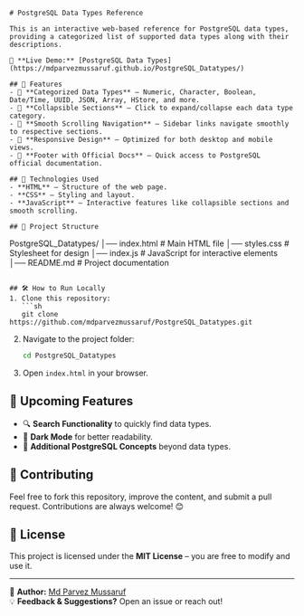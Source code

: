 

```
# PostgreSQL Data Types Reference

This is an interactive web-based reference for PostgreSQL data types, providing a categorized list of supported data types along with their descriptions.

🔗 **Live Demo:** [PostgreSQL Data Types](https://mdparvezmussaruf.github.io/PostgreSQL_Datatypes/)

## 📌 Features
- 📂 **Categorized Data Types** – Numeric, Character, Boolean, Date/Time, UUID, JSON, Array, HStore, and more.
- 🔄 **Collapsible Sections** – Click to expand/collapse each data type category.
- 📜 **Smooth Scrolling Navigation** – Sidebar links navigate smoothly to respective sections.
- 🎨 **Responsive Design** – Optimized for both desktop and mobile views.
- 🔗 **Footer with Official Docs** – Quick access to PostgreSQL official documentation.

## 🚀 Technologies Used
- **HTML** – Structure of the web page.
- **CSS** – Styling and layout.
- **JavaScript** – Interactive features like collapsible sections and smooth scrolling.

## 📁 Project Structure
```
PostgreSQL_Datatypes/
│── index.html     # Main HTML file
│── styles.css     # Stylesheet for design
│── index.js       # JavaScript for interactive elements
│── README.md      # Project documentation
```

## 🛠 How to Run Locally
1. Clone this repository:
   ```sh
   git clone https://github.com/mdparvezmussaruf/PostgreSQL_Datatypes.git
   ```
2. Navigate to the project folder:
   ```sh
   cd PostgreSQL_Datatypes
   ```
3. Open `index.html` in your browser.

## 📌 Upcoming Features
- 🔍 **Search Functionality** to quickly find data types.
- 🌙 **Dark Mode** for better readability.
- 📄 **Additional PostgreSQL Concepts** beyond data types.

## 🤝 Contributing
Feel free to fork this repository, improve the content, and submit a pull request. Contributions are always welcome! 😊

## 📜 License
This project is licensed under the **MIT License** – you are free to modify and use it.

---

📧 **Author:** [Md Parvez Mussaruf](https://github.com/mdparvezmussaruf)  
💡 **Feedback & Suggestions?** Open an issue or reach out!
```
